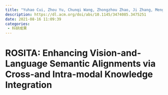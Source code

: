 ```yaml
---
title: "Yuhao Cui, Zhou Yu, Chunqi Wang, Zhongzhou Zhao, Ji Zhang, Meng Wang, and Jun Yu. 2021. ROSITA: Enhancing Vision-and-Language Semantic Alignments via Cross- and Intra-modal Knowledge Integration. In Proceedings of the 29th ACM International Conference on Multimedia (MM '21). Association for Computing Machinery, New York, NY, USA, 797–806."
description: https://dl.acm.org/doi/abs/10.1145/3474085.3475251
date: 2021-08-16 11:09:39
categories:
 - 科研成果
---
```

# ROSITA: Enhancing Vision-and-Language Semantic Alignments via Cross-and Intra-modal Knowledge Integration
